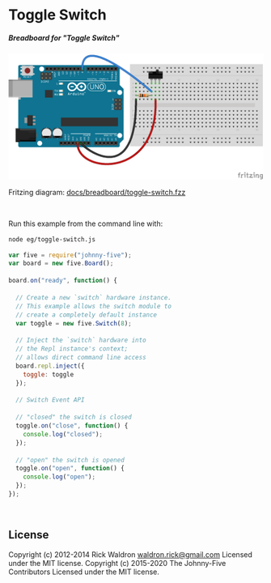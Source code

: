 <!--remove-start-->

# Toggle Switch

<!--remove-end-->






##### Breadboard for "Toggle Switch"



![docs/breadboard/toggle-switch.png](breadboard/toggle-switch.png)<br>

Fritzing diagram: [docs/breadboard/toggle-switch.fzz](breadboard/toggle-switch.fzz)

&nbsp;




Run this example from the command line with:
```bash
node eg/toggle-switch.js
```


```javascript
var five = require("johnny-five");
var board = new five.Board();

board.on("ready", function() {

  // Create a new `switch` hardware instance.
  // This example allows the switch module to
  // create a completely default instance
  var toggle = new five.Switch(8);

  // Inject the `switch` hardware into
  // the Repl instance's context;
  // allows direct command line access
  board.repl.inject({
    toggle: toggle
  });

  // Switch Event API

  // "closed" the switch is closed
  toggle.on("close", function() {
    console.log("closed");
  });

  // "open" the switch is opened
  toggle.on("open", function() {
    console.log("open");
  });
});

```








&nbsp;

<!--remove-start-->

## License
Copyright (c) 2012-2014 Rick Waldron <waldron.rick@gmail.com>
Licensed under the MIT license.
Copyright (c) 2015-2020 The Johnny-Five Contributors
Licensed under the MIT license.

<!--remove-end-->
